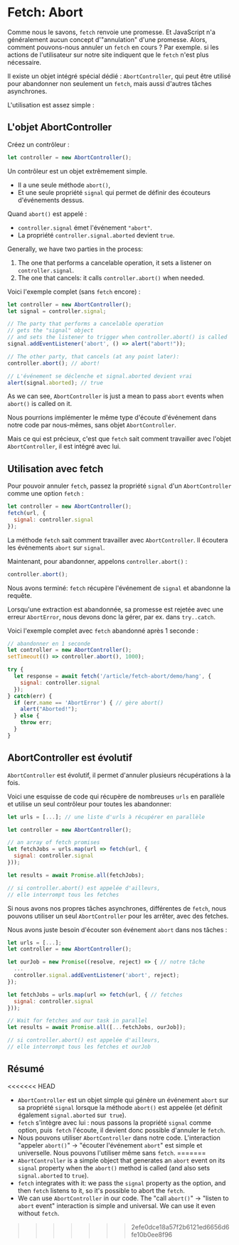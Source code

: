 
# Fetch: Abort

Comme nous le savons, `fetch` renvoie une promesse. Et JavaScript n'a généralement aucun concept d'"annulation" d'une promesse. Alors, comment pouvons-nous annuler un `fetch` en cours ? Par exemple. si les actions de l'utilisateur sur notre site indiquent que le `fetch` n'est plus nécessaire.

Il existe un objet intégré spécial dédié : `AbortController`, qui peut être utilisé pour abandonner non seulement un `fetch`, mais aussi d'autres tâches asynchrones.

L'utilisation est assez simple :

## L'objet AbortController

Créez un contrôleur :

```js
let controller = new AbortController();
```

Un contrôleur est un objet extrêmement simple.

- Il a une seule méthode `abort()`,
- Et une seule propriété `signal` qui permet de définir des écouteurs d'événements dessus.

Quand `abort()` est appelé :
- `controller.signal` émet l'événement `"abort"`.
- La propriété `controller.signal.aborted` devient `true`.

Generally, we have two parties in the process:
1. The one that performs a cancelable operation, it sets a listener on `controller.signal`.
2. The one that cancels: it calls `controller.abort()` when needed.

Voici l'exemple complet (sans `fetch` encore) :

```js run
let controller = new AbortController();
let signal = controller.signal;

// The party that performs a cancelable operation
// gets the "signal" object
// and sets the listener to trigger when controller.abort() is called
signal.addEventListener('abort', () => alert("abort!"));

// The other party, that cancels (at any point later):
controller.abort(); // abort!

// L'événement se déclenche et signal.aborted devient vrai
alert(signal.aborted); // true
```

As we can see, `AbortController` is just a mean to pass `abort` events when `abort()` is called on it.

Nous pourrions implémenter le même type d'écoute d'événement dans notre code par nous-mêmes, sans objet `AbortController`.

Mais ce qui est précieux, c'est que `fetch` sait comment travailler avec l'objet `AbortController`, il est intégré avec lui.

## Utilisation avec fetch

Pour pouvoir annuler `fetch`, passez la propriété `signal` d'un `AbortController` comme une option `fetch` :

```js
let controller = new AbortController();
fetch(url, {
  signal: controller.signal
});
```

La méthode `fetch` sait comment travailler avec `AbortController`. Il écoutera les événements `abort` sur `signal`.

Maintenant, pour abandonner, appelons `controller.abort()` :

```js
controller.abort();
```

Nous avons terminé: `fetch` récupère l'événement de `signal` et abandonne la requête.

Lorsqu'une extraction est abandonnée, sa promesse est rejetée avec une erreur `AbortError`, nous devons donc la gérer, par ex. dans `try..catch`.

Voici l'exemple complet avec `fetch` abandonné après 1 seconde :

```js run async
// abandonner en 1 seconde
let controller = new AbortController();
setTimeout(() => controller.abort(), 1000);

try {
  let response = await fetch('/article/fetch-abort/demo/hang', {
    signal: controller.signal
  });
} catch(err) {
  if (err.name == 'AbortError') { // gère abort()
    alert("Aborted!");
  } else {
    throw err;
  }
}
```

## AbortController est évolutif

`AbortController` est évolutif, il permet d'annuler plusieurs récupérations à la fois.

Voici une esquisse de code qui récupère de nombreuses `urls` en parallèle et utilise un seul contrôleur pour toutes les abandonner:

```js
let urls = [...]; // une liste d'urls à récupérer en parallèle

let controller = new AbortController();

// an array of fetch promises
let fetchJobs = urls.map(url => fetch(url, {
  signal: controller.signal
}));

let results = await Promise.all(fetchJobs);

// si controller.abort() est appelée d'ailleurs,
// elle interrompt tous les fetches
```

Si nous avons nos propres tâches asynchrones, différentes de `fetch`, nous pouvons utiliser un seul `AbortController` pour les arrêter, avec des fetches.

Nous avons juste besoin d'écouter son événement `abort` dans nos tâches :

```js
let urls = [...];
let controller = new AbortController();

let ourJob = new Promise((resolve, reject) => { // notre tâche
  ...
  controller.signal.addEventListener('abort', reject);
});

let fetchJobs = urls.map(url => fetch(url, { // fetches
  signal: controller.signal
}));

// Wait for fetches and our task in parallel
let results = await Promise.all([...fetchJobs, ourJob]);

// si controller.abort() est appelée d'ailleurs,
// elle interrompt tous les fetches et ourJob
```

## Résumé

<<<<<<< HEAD
- `AbortController` est un objet simple qui génère un événement `abort` sur sa propriété `signal` lorsque la méthode `abort()` est appelée (et définit également `signal.aborted` sur` true`).
- `fetch` s'intègre avec lui : nous passons la propriété `signal` comme option, puis` fetch` l'écoute, il devient donc possible d'annuler le `fetch`.
- Nous pouvons utiliser `AbortController` dans notre code. L'interaction "appeler `abort()`" -> "écouter l'événement `abort`" est simple et universelle. Nous pouvons l'utiliser même sans `fetch`.
=======
- `AbortController` is a simple object that generates an `abort` event on its `signal` property when the `abort()` method is called (and also sets `signal.aborted` to `true`).
- `fetch` integrates with it: we pass the `signal` property as the option, and then `fetch` listens to it, so it's possible to abort the `fetch`.
- We can use `AbortController` in our code. The "call `abort()`" -> "listen to `abort` event" interaction is simple and universal. We can use it even without `fetch`.
>>>>>>> 2efe0dce18a57f2b6121ed6656d6fe10b0ee8f96
